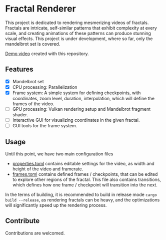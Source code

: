 # Fractal Renderer

This project is dedicated to rendering mesmerizing videos of fractals. Fractals are intricate, self-similar patterns that exhibit complexity at every scale, and creating animations of these patterns can produce stunning visual effects. This project is under development, where so far, only the mandelbrot set is covered. 

[Demo video](https://www.youtube.com/watch?v=P6HU45feY7U) created with this repository. 

## Features

- [x] Mandelbrot set
- [x] CPU processing: Parallelization
- [x] Frame system: A simple system for defining checkpoints, with coordinates, zoom level, duration, interpolation, which will define the frames of the video. 
- [ ] GPU processing: Vulkan rendering setup and Mandelbrot fragment shader.
- [ ] Interactive GUI for visualizing coordinates in the given fractal. 
- [ ] GUI tools for the frame system.

## Usage

Until this point, we have two main configuration files
- [properties.toml](properties.toml) contains editable settings for the video, as width and height of the video and framerate.
- [frames.toml](frames.toml) contains defined frames / checkpoints, that can be edited to explore other regions of the fractal. This file also contains transitions, which defines how one frame / checkpoint will transition into the next.

In the terms of building, it is recommended to build in release mode `cargo build --release`, as rendering fractals can be heavy, and the optimizations will significantly speed up the rendering process.

## Contribute

Contributions are welcomed.
